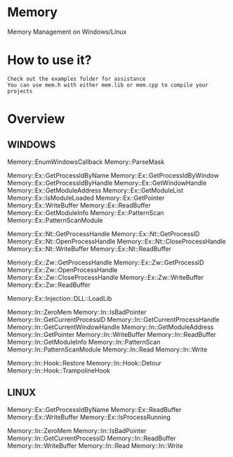 # Memory
Memory Management on Windows/Linux
# How to use it?
```
Check out the examples folder for assistance
You can use mem.h with either mem.lib or mem.cpp to compile your projects
```
# Overview
## WINDOWS ##
Memory::EnumWindowsCallback
Memory::ParseMask

Memory::Ex::GetProcessIdByName
Memory::Ex::GetProcessIdByWindow
Memory::Ex::GetProcessIdByHandle
Memory::Ex::GetWindowHandle
Memory::Ex::GetModuleAddress
Memory::Ex::GetModuleList
Memory::Ex::IsModuleLoaded
Memory::Ex::GetPointer
Memory::Ex::WriteBuffer
Memory::Ex::ReadBuffer
Memory::Ex::GetModuleInfo
Memory::Ex::PatternScan
Memory::Ex::PatternScanModule

Memory::Ex::Nt::GetProcessHandle
Memory::Ex::Nt::GetProcessID
Memory::Ex::Nt::OpenProcessHandle
Memory::Ex::Nt::CloseProcessHandle
Memory::Ex::Nt::WriteBuffer
Memory::Ex::Nt::ReadBuffer

Memory::Ex::Zw::GetProcessHandle
Memory::Ex::Zw::GetProcessID
Memory::Ex::Zw::OpenProcessHandle
Memory::Ex::Zw::CloseProcessHandle
Memory::Ex::Zw::WriteBuffer
Memory::Ex::Zw::ReadBuffer

Memory::Ex::Injection::DLL::LoadLib

Memory::In::ZeroMem
Memory::In::IsBadPointer
Memory::In::GetCurrentProcessID
Memory::In::GetCurrentProcessHandle
Memory::In::GetCurrentWindowHandle
Memory::In::GetModuleAddress
Memory::In::GetPointer
Memory::In::WriteBuffer
Memory::In::ReadBuffer
Memory::In::GetModuleInfo
Memory::In::PatternScan
Memory::In::PatternScanModule
Memory::In::Read
Memory::In::Write

Memory::In::Hook::Restore
Memory::In::Hook::Detour
Memory::In::Hook::TrampolineHook

## LINUX ##
Memory::Ex::GetProcessIdByName
Memory::Ex::ReadBuffer
Memory::Ex::WriteBuffer
Memory::Ex::IsProcessRunning

Memory::In::ZeroMem
Memory::In::IsBadPointer
Memory::In::GetCurrentProcessID
Memory::In::ReadBuffer
Memory::In::WriteBuffer
Memory::In::Read
Memory::In::Write

